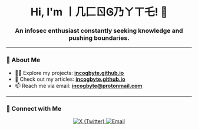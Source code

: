 <h1 align="center">Hi, I'm 丨几匚ㄖᎶ乃ㄚㄒ乇! 👋</h1>
<h3 align="center">An infosec enthusiast constantly seeking knowledge and pushing boundaries.</h3>

---

### 🌟 About Me
- 👨‍💻 Explore my projects: [**incogbyte.github.io**](https://incogbyte.github.io)
- 📝 Check out my articles: [**incogbyte.github.io**](https://incogbyte.github.io)
- 📫 Reach me via email: **[incogbyte@protonmail.com](mailto:incogbyte@protonmail.com)**

---

### 🔗 Connect with Me
<p align="center">
  <a href="https://x.com/incogbyte" target="_blank">
    <img src="https://img.shields.io/badge/X-1DA1F2?style=for-the-badge&logo=x&logoColor=white" alt="X (Twitter)" />
  </a>
  <a href="mailto:incogbyte@protonmail.com" target="_blank">
    <img src="https://img.shields.io/badge/Email-D14836?style=for-the-badge&logo=gmail&logoColor=white" alt="Email" />
  </a>
</p>
